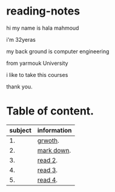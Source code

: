 # reading-notes



hi my name is hala mahmoud 

i'm 32yeras 

my back ground is computer engineering 

from yarmouk University 

 i like to take this courses 

thank you.

# Table of content.

|subject| information|
|------ | ------|
|1. |  [grwoth](https://hala-89.github.io/reading-notes/growth).|
|2. |  [mark down](https://hala-89.github.io/reading-notes/Mardown).|
|3. |  [read 2](https://hala-89.github.io/reading-notes/read2).|
|4. |  [read 3](https://hala-89.github.io/reading-notes/read3).|
|5. |  [read 4](https://hala-89.github.io/reading-notes/read4).|
